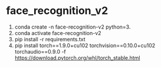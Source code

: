 # face_recognition_v2
1. conda create -n face-recognition-v2 python=3.
2. conda activate face-recognition-v2
3. pip install -r requirements.txt
4. pip install torch==1.9.0+cu102 torchvision==0.10.0+cu102 torchaudio==0.9.0 -f https://download.pytorch.org/whl/torch_stable.html
